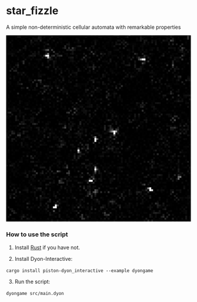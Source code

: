 # star_fizzle
A simple non-deterministic cellular automata with remarkable properties

![orion](./images/orion.png)

### How to use the script

1. Install [Rust](https://www.rust-lang.org/) if you have not.

2. Install Dyon-Interactive:

`cargo install piston-dyon_interactive --example dyongame`

3. Run the script:

`dyongame src/main.dyon`
